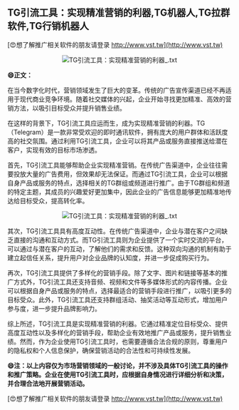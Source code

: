 ## **TG引流工具：实现精准营销的利器,TG机器人,TG拉群软件,TG行销机器人**

[😍想了解推广相关软件的朋友请登录 http://www.vst.tw](http://www.vst.tw)

 <center><img src="https://vst.tw/MP4/tuiguang/png/2.png" alt="TG引流工具：实现精准营销的利器_.txt"></center>

**😄正文：**

在当今数字化时代，营销领域发生了巨大的变革。传统的广告宣传渠道已经不再适用于现代商业竞争环境。随着社交媒体的兴起，企业开始寻找更加精准、高效的营销方法，以吸引目标受众并提升销售业绩。

在这样的背景下，TG引流工具应运而生，成为实现精准营销的利器。TG（Telegram）是一款非常受欢迎的即时通讯软件，拥有庞大的用户群体和活跃度高的社交氛围。通过利用TG引流工具，企业可以将其产品或服务直接推送给潜在客户，实现有效的目标市场渗透。

首先，TG引流工具能够帮助企业实现精准营销。在传统广告渠道中，企业往往需要投放大量的广告费用，但效果却无法保证。而通过TG引流工具，企业可以根据自身产品或服务的特点，选择相关的TG群组或频道进行推广。由于TG群组和频道的特定主题，其成员的兴趣爱好更加集中，因此企业的广告信息能够更加精准地传达给目标受众，提高转化率。

 <center><img src="https://vst.tw/MP4/tuiguang/png/2.png" alt="TG引流工具：实现精准营销的利器_.txt"></center>

其次，TG引流工具具有高度互动性。在传统广告渠道中，企业与潜在客户之间缺乏直接的沟通和互动方式。而TG引流工具则为企业提供了一个实时交流的平台，可以通过与潜在客户的互动，了解他们的需求和反馈。这种双向沟通的机制有助于建立起信任关系，提升用户对企业品牌的认知度，并进一步促成购买行为。

再次，TG引流工具提供了多样化的营销手段。除了文字、图片和链接等基本的推广方式外，TG引流工具还支持音频、视频和文件等多媒体形式的内容传播。企业可以根据自身产品或服务的特点，选择最适合的营销手段进行推广，以吸引更多的目标受众。此外，TG引流工具还支持群组活动、抽奖活动等互动形式，增加用户参与度，进一步提升品牌影响力。

综上所述，TG引流工具是实现精准营销的利器。它通过精准定位目标受众、提供高度互动性以及多样化的营销手段，帮助企业有效地推广产品或服务，提升销售业绩。然而，作为企业使用TG引流工具时，也需要遵循合法合规的原则，尊重用户的隐私权和个人信息保护，确保营销活动的合法性和可持续性发展。

**😄注：以上内容仅为市场营销领域的一般讨论，并不涉及具体TG引流工具的操作和推广策略。企业在使用TG引流工具时，应根据自身情况进行详细分析和决策，并合理合法地开展营销活动。**

[😍想了解推广相关软件的朋友请登录 http://www.vst.tw](http://www.vst.tw)



